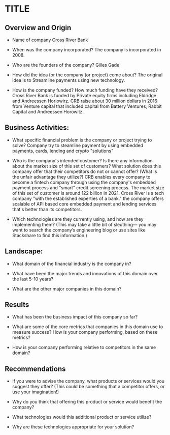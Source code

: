# TITLE

## Overview and Origin

* Name of company
  Cross River Bank

* When was the company incorporated?
  The company is incorporated in 2008.

* Who are the founders of the company?
  Gilles Gade
* How did the idea for the company (or project) come about?
  The original idea is to Streamline payments using new technology.

* How is the company funded? How much funding have they received?
  Cross River Bank is funded by Private equity firms including Eldridge and Andreessen Horiowirz. CRB raise about 30 million dollars in 2016 from Venture capital that included capital from Battery Ventures, Rabbit Capital and Andreessen Horowitz. 

## Business Activities:

* What specific financial problem is the company or project trying to solve?
  Company try to steamline payment by using embedded payments, cards, lending and crypto "solutions"

* Who is the company's intended customer?  Is there any information about the market size of this set of customers?
What solution does this company offer that their competitors do not or cannot offer? (What is the unfair advantage they utilize?)
  CRB enables every company to become a fintech company through using the company's embedded payment process and "smart" credit screening process. The market size of this set of customer is around 122 billion in 2021. Cross River is a tech company "with the established experties of a bank." the company offers scalable of API based core embedded payment and lending services that's better than its competitors. 

* Which technologies are they currently using, and how are they implementing them? (This may take a little bit of sleuthing–– you may want to search the company’s engineering blog or use sites like Stackshare to find this information.)


## Landscape:

* What domain of the financial industry is the company in?

* What have been the major trends and innovations of this domain over the last 5-10 years?

* What are the other major companies in this domain?


## Results

* What has been the business impact of this company so far?

* What are some of the core metrics that companies in this domain use to measure success? How is your company performing, based on these metrics?

* How is your company performing relative to competitors in the same domain?


## Recommendations

* If you were to advise the company, what products or services would you suggest they offer? (This could be something that a competitor offers, or use your imagination!)

* Why do you think that offering this product or service would benefit the company?

* What technologies would this additional product or service utilize?

* Why are these technologies appropriate for your solution?